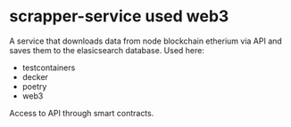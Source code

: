 # scrapper-service used web3


A service that downloads data from node blockchain etherium via API and saves them to the elasicsearch database. Used here:
- testcontainers
- decker
- poetry
- web3

Access to API through smart contracts.
